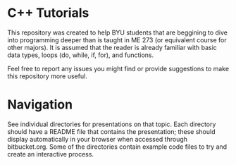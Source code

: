 # C++ Tutorials
This repository was created to help BYU students that are beggining to dive 
into programming deeper than is taught in ME 273 (or equivalent course for 
other majors). It is assumed that the reader is already familiar with basic 
data types, loops (do, while, if, for), and functions.

Feel free to report any issues you might find or provide suggestions to make 
this repository more useful.

# Navigation
See individual directories for presentations on that topic. Each directory 
should have a README file that contains the presentation; these should display 
automatically in your browser when accessed through bitbucket.org. Some of the 
directories contain example code files to try and create an interactive 
process. 
